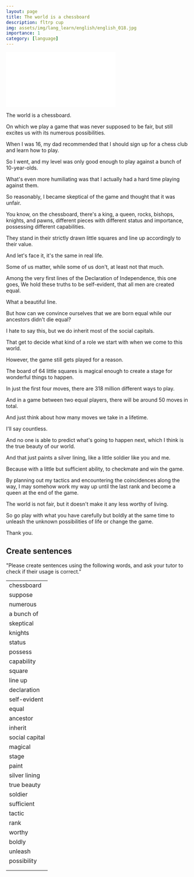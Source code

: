 ```yaml
---
layout: page
title: The world is a chessboard 
description: fltrp cup
img: assets/img/lang_learn/english/english_018.jpg
importance: 1
category: [language]
---
```


<iframe src="//player.bilibili.com/player.html?aid=81790696&bvid=BV1VJ411j7Xe&cid=139944856&p=1" scrolling="no" border="0" frameborder="no" framespacing="0" allowfullscreen="true"> </iframe>



The world is a chessboard.

On which we play a game that was never supposed to be fair, but still excites us with its numerous possibilities.

When I was 16, my dad recommended that I should sign up for a chess club and learn how to play.

So I went, and my level was only good enough to play against a bunch of 10-year-olds.

What's even more humiliating was that I actually had a hard time playing against them.

So reasonably, I became skeptical of the game and thought that it was unfair.

You know, on the chessboard, there's a king, a queen, rocks, bishops, knights, and pawns, different pieces with different status and importance, possessing different capabilities.

They stand in their strictly drawn little squares and line up accordingly to their value.

And let's face it, it's the same in real life.

Some of us matter, while some of us don't, at least not that much.

Among the very first lines of the Declaration of Independence, this one goes, We hold these truths to be self-evident, that all men are created equal.

What a beautiful line.

But how can we convince ourselves that we are born equal while our ancestors didn't die equal?

I hate to say this, but we do inherit most of the social capitals.

That get to decide what kind of a role we start with when we come to this world.

However, the game still gets played for a reason.

The board of 64 little squares is magical enough to create a stage for wonderful things to happen.

In just the first four moves, there are 318 million different ways to play.

And in a game between two equal players, there will be around 50 moves in total.

And just think about how many moves we take in a lifetime.

I'll say countless.

And no one is able to predict what's going to happen next, which I think is the true beauty of our world.

And that just paints a silver lining, like a little soldier like you and me.

Because with a little but sufficient ability, to checkmate and win the game.

By planning out my tactics and encountering the coincidences along the way, I may somehow work my way up until the last rank and become a queen at the end of the game.

The world is not fair, but it doesn't make it any less worthy of living.

So go play with what you have carefully but boldly at the same time to unleash the unknown possibilities of life or change the game.

Thank you.



## Create sentences

"Please create sentences using the following words, and ask your tutor to check if their usage is correct."



|                |
| -------------- |
| chessboard     |
| suppose        |
| numerous       |
| a bunch of     |
| skeptical      |
| knights        |
| status         |
| possess        |
| capability     |
| square         |
| line up        |
| declaration    |
| self-evident   |
| equal          |
| ancestor       |
| inherit        |
| social capital |
| magical        |
| stage          |
| paint          |
| silver lining  |
| true beauty    |
| soldier        |
| sufficient     |
| tactic         |
| rank           |
| worthy         |
| boldly         |
| unleash        |
| possibility    |
|                |
|                |

